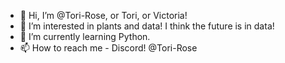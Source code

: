 - 👋 Hi, I’m @Tori-Rose, or Tori, or Victoria!
- 👀 I’m interested in plants and data! I think the future is in data!
- 🌱 I’m currently learning Python.
- 📫 How to reach me - Discord! @Tori-Rose

<!---
Tori-Rose/Tori-Rose is a ✨ special ✨ repository because its `README.md` (this file) appears on your GitHub profile.
You can click the Preview link to take a look at your changes.
--->
